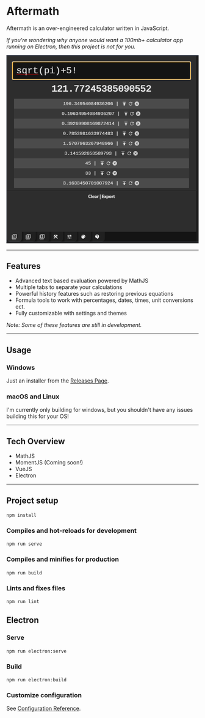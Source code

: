 # Aftermath

Aftermath is an over-engineered calculator written in JavaScript.

*If you're wondering why anyone would want a 100mb+ calculator app running on Electron, then this project is not for you.*

![](screenshot.png)

---

## Features

* Advanced text based evaluation powered by MathJS
* Multiple tabs to separate your calculations
* Powerful history features such as restoring previous equations
* Formula tools to work with percentages, dates, times, unit conversions ect.
* Fully customizable with settings and themes

*Note: Some of these features are still in development.*

---

## Usage

### Windows 

Just an installer from the [Releases Page](https://github.com/matdombrock/Aftermath/releases).

### macOS and Linux

I'm currently only building for windows, but you shouldn't have any issues building this for your OS!

---

## Tech Overview

* MathJS
* MomentJS (Coming soon!)
* VueJS
* Electron

---

## Project setup
```
npm install
```

### Compiles and hot-reloads for development
```
npm run serve
```

### Compiles and minifies for production
```
npm run build
```

### Lints and fixes files
```
npm run lint
```

## Electron

### Serve
```
npm run electron:serve
```

### Build
```
npm run electron:build
```

### Customize configuration
See [Configuration Reference](https://cli.vuejs.org/config/).
